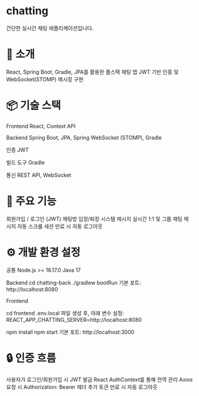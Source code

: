 # chatting
간단한 실시간 채팅 애플리케이션입니다.

# 📝 소개
React, Spring Boot, Gradle, JPA를 활용한 풀스택 채팅 앱
JWT 기반 인증 및 WebSocket(STOMP) 메시징 구현

# 📦 기술 스택
Frontend
React, Context API

Backend
Spring Boot, JPA, Spring WebSocket (STOMP), Gradle

인증
JWT

빌드 도구
Gradle

통신
REST API, WebSocket

# 🚀 주요 기능
회원가입 / 로그인 (JWT)
채팅방 입장/퇴장 시스템 메시지
실시간 1:1 및 그룹 채팅
메시지 자동 스크롤
세션 만료 시 자동 로그아웃

# ⚙️ 개발 환경 설정
공통
Node.js >= 16.17.0
Java 17

Backend
cd chatting-back
./gradlew bootRun
기본 포트: http://localhost:8080

Frontend

cd frontend
.env.local 파일 생성 후, 아래 변수 설정:
REACT_APP_CHATTING_SERVER=http://localhost:8080

npm install
npm start
기본 포트: http://localhost:3000

# 🔒 인증 흐름
사용자가 로그인/회원가입 시 JWT 발급
React AuthContext를 통해 전역 관리
Axios 요청 시 Authorization: Bearer <token> 헤더 추가
토큰 만료 시 자동 로그아웃
